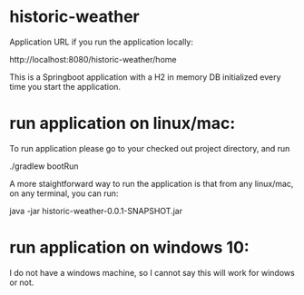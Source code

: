 # historic-weather

Application URL if you run the application locally:

http://localhost:8080/historic-weather/home

This is a Springboot application with a H2 in memory DB initialized every time you start the application.

# run application on linux/mac:

To run application please go to your checked out project directory, and run

./gradlew bootRun

A more staightforward way to run the application is that from any linux/mac, on any terminal, you can run:

java -jar historic-weather-0.0.1-SNAPSHOT.jar

# run application on windows 10:

I do not have a windows machine, so I cannot say this will work for windows or not.


